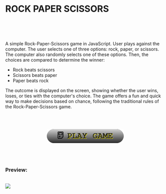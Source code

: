 # ROCK PAPER SCISSORS
<br><br><br>

A simple Rock-Paper-Scissors game in JavaScript. User plays against the computer. The user selects one of three options: rock, paper, or scissors. The computer also randomly selects one of these options. Then, the choices are compared to determine the winner:

- Rock beats scissors
- Scissors beats paper
- Paper beats rock

The outcome is displayed on the screen, showing whether the user wins, loses, or ties with the computer's choice. The game offers a fun and quick way to make decisions based on chance, following the traditional rules of the Rock-Paper-Scissors game.

<br><br>

<p align="center">
  <a href="https://fiukpiotr.github.io/rock-paper-scissors/index.html" target="_blank">
    <img src="/static/img/button.png">
  </a>

</p>
<br><br>

### Preview:
<br>
<img src="https://github.com/fiukpiotr/rock-paper-scissors/assets/125133448/32c9fcef-f6a4-4d09-b82f-eafef189c7ac" width="500">

